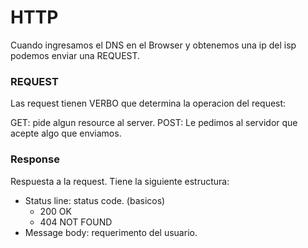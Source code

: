 # HTTP

Cuando ingresamos el DNS en el Browser y obtenemos una ip del isp podemos enviar una REQUEST.

### REQUEST

Las request tienen VERBO que determina la operacion del request:

GET: pide algun resource al server.
POST: Le pedimos al servidor que acepte algo que enviamos.


### Response

Respuesta a la request. Tiene la siguiente estructura:

* Status line: status code. (basicos)
    * 200 OK
    * 404 NOT FOUND
* Message body: requerimento del usuario.